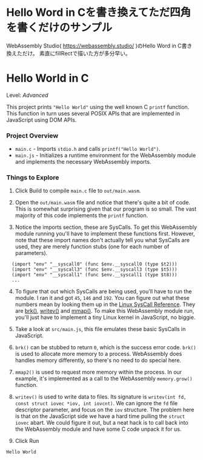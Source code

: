 # Hello Word in Cを書き換えてただ四角を書くだけのサンプル
WebAssembly Studio( https://webassembly.studio/ )のHello Word in C書き換えただけ。
素直にfillRectで描いた方が多分早い。

# Hello World in C

Level: *Advanced*

This project prints `"Hello World"` using the well known C `printf` function. This function in turn uses several POSIX APIs that are implemented in JavaScript using DOM APIs.

### Project Overview

* `main.c` - Imports `stdio.h` and calls `printf("Hello World")`.
* `main.js` - Initializes a runtime environment for the WebAssembly module and implements the necessary WebAssembly imports.

### Things to Explore

1. Click Build to compile `main.c` file to `out/main.wasm`.

2. Open the `out/main.wasm` file and notice that there's quite a bit of code. This is somewhat surprising given that our program is so small. The vast majority of this code implements the `printf` function. 

3. Notice the imports section, these are SysCalls. To get this WebAssembly module running you'll have to implement these functions first. However, note that these import names don't actually tell you what SysCalls are used, they are merely function stubs (one for each number of parameters). 

```
  (import "env" "__syscall0" (func $env.__syscall0 (type $t2)))
  (import "env" "__syscall3" (func $env.__syscall3 (type $t5)))
  (import "env" "__syscall1" (func $env.__syscall1 (type $t8)))
  ...
```

4. To figure that out which SysCalls are being used, you'll have to run the module. I ran it and got `45`, `146` and `192`. You can figure out what these numbers mean by looking them up in the [Linux SysCall Reference](https://syscalls.kernelgrok.com/). They are [brk()](http://man7.org/linux/man-pages/man2/brk.2.html), [writev()](http://man7.org/linux/man-pages/man2/writev.2.html) and [mmap()](http://man7.org/linux/man-pages/man2/mmap2.2.html). To make this WebAssembly module run, you'll just have to implement a tiny Linux kernel in JavaScript, no biggie.

5. Take a look at `src/main.js`, this file emulates these basic SysCalls in JavaScript.

6. `brk()` can be stubbed to return `0`, which is the success error code. `brk()` is used to allocate more memory to a process. WebAssembly does handles memory differently, so there's no need to do special here. 

7. `mmap2()` is used to request more memory within the process. In our example, it's implemented as a call to the WebAssembly `memory.grow()` function.

8. `writev()` is used to write data to files. Its signature is `writev(int fd, const struct iovec *iov, int iovcnt)`. We can ignore the `fd` file descriptor parameter, and focus on the `iov` structure. The problem here is that on the JavaScript side we have a hard time pulling the `struct iovec` abart. We could figure it out, but a neat hack is to call back into the WebAssembly module and have some C code unpack it for us.

9. Click Run

```
Hello World
```
